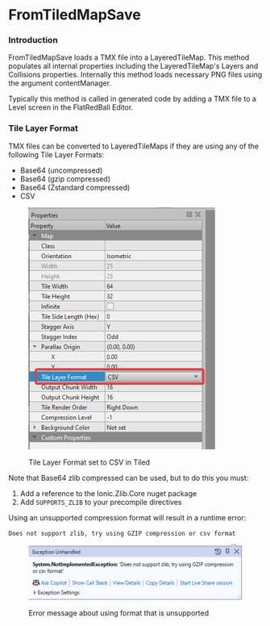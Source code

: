 # FromTiledMapSave

### Introduction

FromTiledMapSave loads a TMX file into a LayeredTileMap. This method populates all internal properties including the LayeredTileMap's Layers and Collisions properties. Internally this method loads necessary PNG files using the argument contentManager.

Typically this method is called in generated code by adding a TMX file to a Level screen in the FlatRedBall Editor.

### Tile Layer Format

TMX files can be converted to LayeredTileMaps if they are using any of the following Tile Layer Formats:

* Base64 (uncompressed)
* Base64 (gzip compressed)
* Base64 (Zstandard compressed)
* CSV

<figure><img src="../../.gitbook/assets/image (1) (1) (1) (1) (1).png" alt=""><figcaption><p>Tile Layer Format set to CSV in Tiled</p></figcaption></figure>

Note that Base64 zlib compressed can be used, but to do this you must:

1. Add a reference to the Ionic.Zlib.Core nuget package
2. Add `SUPPORTS_ZLIB` to your precompile directives&#x20;

Using an unsupported compression format will result in a runtime error:

```
Does not support zlib, try using GZIP compression or csv format
```

<figure><img src="../../.gitbook/assets/image (2) (1).png" alt=""><figcaption><p>Error message about using format that is unsupported</p></figcaption></figure>
